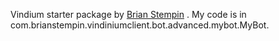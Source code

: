 Vindium starter package by [Brian Stempin](http://github.com/bstempi) . My code is in com.brianstempin.vindiniumclient.bot.advanced.mybot.MyBot.